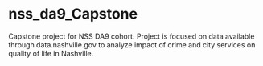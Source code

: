 # nss_da9_Capstone
Capstone project for NSS DA9 cohort. Project is focused on data available through data.nashville.gov to analyze impact of crime and city services on quality of life in Nashville.
